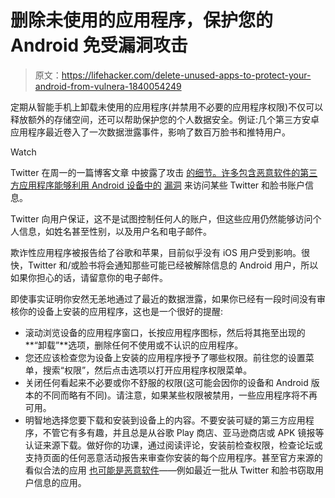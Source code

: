 # 删除未使用的应用程序，保护您的 Android 免受漏洞攻击

> 原文：<https://lifehacker.com/delete-unused-apps-to-protect-your-android-from-vulnera-1840054249>

定期从智能手机上卸载未使用的应用程序(并禁用不必要的应用程序权限)不仅可以释放额外的存储空间，还可以帮助保护您的个人数据安全。例证:几个第三方安卓应用程序最近卷入了一次数据泄露事件，影响了数百万脸书和推特用户。

Watch

Twitter 在周一的一篇博客文章 中披露了攻击 [的细节。许多包含恶意软件的第三方应用程序能够利用 Android 设备中的](https://help.twitter.com/en/sdk-issue) [漏洞](https://lifehacker.com/this-new-android-malware-can-survive-a-factory-reset-1839471462) 来访问某些 Twitter 和脸书账户信息。

Twitter 向用户保证，这不是试图控制任何人的账户，但这些应用仍然能够访问个人信息，如姓名甚至性别，以及用户名和电子邮件。

欺诈性应用程序被报告给了谷歌和苹果，目前似乎没有 iOS 用户受到影响。很快，Twitter 和/或脸书将会通知那些可能已经被解除信息的 Android 用户，所以如果你担心的话，请留意你的电子邮件。

即使事实证明你安然无恙地通过了最近的数据泄露，如果你已经有一段时间没有审核你的设备上安装的应用程序，这也是一个很好的提醒:

*   滚动浏览设备的应用程序窗口，长按应用程序图标，然后将其拖至出现的**“卸载”**选项，删除任何不使用或不认识的应用程序。
*   您还应该检查您为设备上安装的应用程序授予了哪些权限。前往您的设置菜单，搜索“权限”，然后点击选项以打开应用程序权限菜单。
*   关闭任何看起来不必要或你不舒服的权限(这可能会因你的设备和 Android 版本的不同而略有不同)。请注意，如果某些权限被禁用，一些应用程序将不再可用。
*   明智地选择您要下载和安装到设备上的内容。不要安装可疑的第三方应用程序，不管它有多有趣，并且总是从谷歌 Play 商店、亚马逊商店或 APK 镜报等认证来源下载。做好你的功课，通过阅读评论，安装前检查权限，检查论坛或支持页面的任何恶意活动报告来审查你安装的每个应用程序。甚至官方来源的看似合法的应用 [也可能是恶意软件](https://lifehacker.com/delete-these-malware-laden-apps-from-your-android-right-1833293923)——例如最近一批从 Twitter 和脸书窃取用户信息的应用。